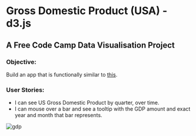 # Gross Domestic Product (USA) - d3.js

## A Free Code Camp Data Visualisation Project

### Objective:

Build an app that is functionally similar to [this](https://www.freecodecamp.org/challenges/visualize-data-with-a-bar-chart).

### User Stories:

* I can see US Gross Domestic Product by quarter, over time.
* I can mouse over a bar and see a tooltip with the GDP amount and exact year and month that bar represents.

![gdp](https://user-images.githubusercontent.com/22034073/37279841-ddf7a546-25e3-11e8-9a4a-d8e4290aedae.gif)
